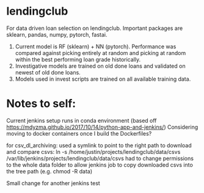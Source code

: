 # lendingclub

For data driven loan selection on lendingclub. Important packages are sklearn, pandas, numpy, pytorch, fastai.

1) Current model is RF (sklearn) + NN (pytorch). Performance was compared against picking entirely at random and picking at random within the best performing loan grade historically.
2) Investigative models are trained on old done loans and validated on newest of old done loans.
3) Models used in invest scripts are trained on all available training data.

# Notes to self:
Current jenkins setup runs in conda environment (based off https://mdyzma.github.io/2017/10/14/python-app-and-jenkins/)
Considering moving to docker containers once I build the Dockerfiles?

for csv_dl_archiving:
used a symlink to point to the right path to download and compare csvs: ln -s /home/justin/projects/lendingclub/data/csvs /var/lib/jenkins/projects/lendingclub/data/csvs
had to change permissions to the whole data folder to allow jenkins job to copy downloaded csvs into the tree path (e.g. chmod -R data)

Small change for another jenkins test
